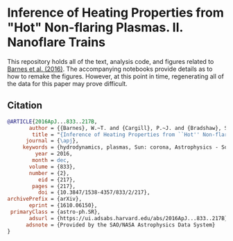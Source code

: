 # Inference of Heating Properties from "Hot" Non-flaring Plasmas. II. Nanoflare Trains

This repository holds all of the text, analysis code, and figures related to [Barnes et al. (2016)](https://iopscience.iop.org/article/10.3847/1538-4357/833/2/217).
The accompanying notebooks provide details as to how to remake the figures.
However, at this point in time, regenerating all of the data for this paper may prove difficult.

## Citation

```bibtex
@ARTICLE{2016ApJ...833..217B,
       author = {{Barnes}, W.~T. and {Cargill}, P.~J. and {Bradshaw}, S.~J.},
        title = "{Inference of Heating Properties from ``Hot'' Non-flaring Plasmas in Active Region Cores. II. Nanoflare Trains}",
      journal = {\apj},
     keywords = {hydrodynamics, plasmas, Sun: corona, Astrophysics - Solar and Stellar Astrophysics},
         year = 2016,
        month = dec,
       volume = {833},
       number = {2},
          eid = {217},
        pages = {217},
          doi = {10.3847/1538-4357/833/2/217},
archivePrefix = {arXiv},
       eprint = {1610.06150},
 primaryClass = {astro-ph.SR},
       adsurl = {https://ui.adsabs.harvard.edu/abs/2016ApJ...833..217B},
      adsnote = {Provided by the SAO/NASA Astrophysics Data System}
}
```



